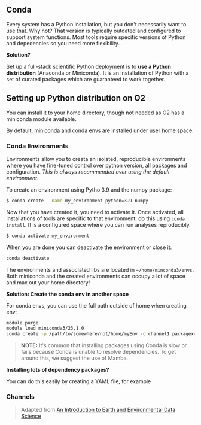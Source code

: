 ## Conda

Every system has a Python installation, but you don't necessarily want to use that. Why not? That version is typically outdated and configured to support system functions. Most tools require specific versions of Python and depedencies so you need more flexibility.

**Solution?**

Set up a full-stack scientific Python deployment is to **use a Python distribution** (Anaconda or Miniconda). It is an installation of Python with a set of curated packages which are guaranteed to work together.
 

## Setting up Python distribution on O2

You can install it to your home directory, though not needed as O2 has a miniconda module available. 

By default, miniconda and conda envs are installed under user home space. 

### Conda Environments
Environments allow you to creata an isolated, reproducible environments where you have fine-tuned control over python version, all packages and configuration. _This is always recommended over using the default environment._

To create an environment using Pytho 3.9 and the numpy package:

```bash
$ conda create --name my_environment python=3.9 numpy
```

Now that you have created it, you need to activate it. Once activated, all installations of tools are specific to that environment; do this using `conda install`. It is a configured space where you can run analyses reproducibly.

```bash
$ conda activate my_environment
```

When you are done you can deactivate the environment or close it:

```bash
conda deactivate
```

The environments and associated libs are located in `~/home/minconda3/envs`. Both miniconda and the created environments can occupy a lot of space and max out your home directory! 

**Solution: Create the conda env in another space**

For conda envs, you can use the full path outside of home when creating env:

```bash
module purge
module load miniconda3/23.1.0
conda create -p /path/to/somewhere/not/home/myEnv -c channel1 packagex==1.23
```

> **NOTE:** It's common that installing packages using Conda is slow or fails because Conda is unable to resolve dependencies. To get around this, we suggest the use of Mamba.

**Installing lots of dependency packages?**

You can do this easily by creating a YAML file, for example 

### Channels 

> Adapted from [An Introduction to Earth and Environmental Data Science](https://earth-env-data-science.github.io/lectures/environment/python_environments.html) 

